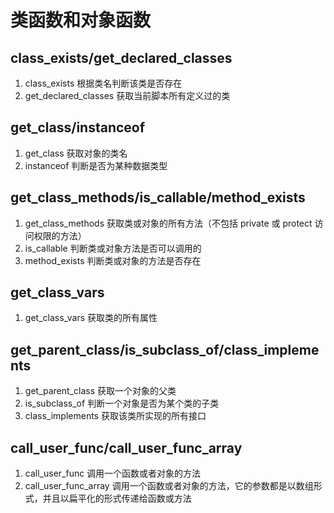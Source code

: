 # 类函数和对象函数

## class_exists/get_declared_classes

1. class_exists 根据类名判断该类是否存在
2. get_declared_classes 获取当前脚本所有定义过的类

## get_class/instanceof

1. get_class 获取对象的类名
1. instanceof 判断是否为某种数据类型

## get_class_methods/is_callable/method_exists

1. get_class_methods 获取类或对象的所有方法（不包括 private 或 protect 访问权限的方法）
2. is_callable 判断类或对象方法是否可以调用的
3. method_exists 判断类或对象的方法是否存在

## get_class_vars

1. get_class_vars 获取类的所有属性

## get_parent_class/is_subclass_of/class_implements

1. get_parent_class 获取一个对象的父类
2. is_subclass_of 判断一个对象是否为某个类的子类
3. class_implements 获取该类所实现的所有接口

## call_user_func/call_user_func_array

1. call_user_func 调用一个函数或者对象的方法
2. call_user_func_array 调用一个函数或者对象的方法，它的参数都是以数组形式，并且以扁平化的形式传递给函数或方法